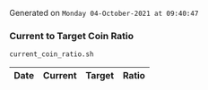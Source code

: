 Generated on `Monday 04-October-2021 at 09:40:47`

### Current to Target Coin Ratio
`current_coin_ratio.sh`

Date|Current|Target|Ratio
---|---|---|---
